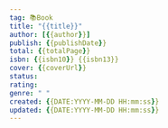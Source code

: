 ```yaml
---
tag: 📚Book
title: "{{title}}"
author: [{{author}}]
publish: {{publishDate}}
total: {{totalPage}}
isbn: {{isbn10}} {{isbn13}}
cover: {{coverUrl}}
status: 
rating:
genre: " "
created: {{DATE:YYYY-MM-DD HH:mm:ss}}
updated: {{DATE:YYYY-MM-DD HH:mm:ss}}
---
```



